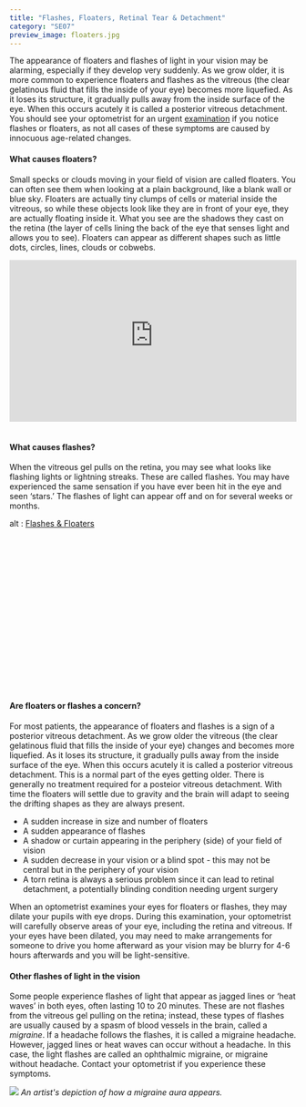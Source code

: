 ```yaml
---
title: "Flashes, Floaters, Retinal Tear & Detachment"
category: "SE07"
preview_image: floaters.jpg
---
```

<div class="employee-heading">
<p>The appearance of floaters and flashes of light in your vision may be alarming, especially if they develop very suddenly. As we grow older, it is more common to experience floaters and flashes as the vitreous (the clear gelatinous fluid that fills the inside of your eye) becomes more liquefied. As it loses its structure, it gradually pulls away from the inside surface of the eye. When this occurs acutely it is called a posterior vitreous detachment. You should see your optometrist for an urgent <a href="/what-we-do/eye-exam">examination</a> if you notice flashes or floaters, as not all cases of these symptoms are caused by innocuous age-related changes.</p>
</div> 

#### What causes floaters?

Small specks or clouds moving in your field of vision are called floaters. You can often see them when looking at a plain background, like a blank wall or blue sky. Floaters are actually tiny clumps of cells or material inside the vitreous, so while these objects look like they are in front of your eye, they are actually floating inside it. What you see are the shadows they cast on the retina (the layer of cells lining the back of the eye that senses light and allows you to see). Floaters can appear as different shapes such as little dots, circles, lines, clouds or cobwebs.

<div class="myWrapper" style="position: relative; padding-bottom: 56.25%; height: 0;"><iframe frameborder="0" type="text/html" src="https://2689-2347.captiv8online.com/animations/embed/one/floaters-what?player_width=100%&player_height=100%&site_company_language=34&autostart=false" width="100%" height="100%" style="position:absolute;top:0;left:0;width:100%;height:100%;"></iframe></div>

<br>

#### What causes flashes?

When the vitreous gel pulls on the retina, you may see what looks like flashing lights or lightning streaks. These are called flashes. You may have experienced the same sensation if you have ever been hit in the eye and seen ‘stars.’ The flashes of light can appear off and on for several weeks or months. 

<div class="myWrapper" style="position: relative; padding-bottom: 56.25%; height: 0;"><!--\[if IE]><iframe frameborder="0" type="text/html" src="https://2689-2347.captiv8online.com/animations/embed/one/l-lo-t?player_width=100%&player_height=100%&site_company_language=34&autostart=false" width="100%" height="100%" style="position:absolute;top:0;left:0;width:100%;height:100%;"></iframe><!\[endif]--><!--\[if !IE]> <--><object data="https://2689-2347.captiv8online.com/animations/embed/one/l-lo-t?player_width=100%&player_height=100%&site_company_language=34&autostart=false" type="text/html" width="100%" height="100%" style="position:absolute;top:0;left:0;width:100%;height:100%;">  alt : <a href="https://2689-2347.captiv8online.com/animations/embed/one/l-lo-t?player_width=100%&player_height=100%&site_company_language=34&autostart=false">Flashes & Floaters</a></object><!--> <!\[endif]--></div>

<br>

#### Are floaters or flashes a concern?

For most patients, the appearance of floaters and flashes is a sign of a posterior vitreous detachment. As we grow older the vitreous (the clear gelatinous fluid that fills the inside of your eye) changes and becomes more liquefied. As it loses its structure, it gradually pulls away from the inside surface of the eye. When this occurs acutely it is called a posterior vitreous detachment. This is a normal part of the eyes getting older. There is generally no treatment required for a posteior vitreous detachment. With time the floaters will settle due to gravity and the brain will adapt to seeing the drifting shapes as they are always present. 

* A sudden increase in size and number of floaters
* A sudden appearance of flashes
* A shadow or curtain appearing in the periphery (side) of your field of vision
* A sudden decrease in your vision or a blind spot - this may not be central but in the periphery of your vision
* A torn retina is always a serious problem since it can lead to retinal detachment, a potentially blinding condition needing urgent surgery

When an optometrist examines your eyes for floaters or flashes, they may dilate your pupils with eye drops. During this examination, your optometrist will carefully observe areas of your eye, including the retina and vitreous. If your eyes have been dilated, you may need to make arrangements for someone to drive you home afterward as your vision may be blurry for 4-6 hours afterwards and you will be light-sensitive.

#### Other flashes of light in the vision

Some people experience flashes of light that appear as jagged lines or ‘heat waves’ in both eyes, often lasting 10 to 20 minutes. These are not flashes from the vitreous gel pulling on the retina; instead, these types of flashes are usually caused by a spasm of blood vessels in the brain, called a <i>migraine</i>. If a headache follows the flashes, it is called a migraine headache. However, jagged lines or heat waves can occur without a headache. In this case, the light flashes are called an ophthalmic migraine, or migraine without headache. Contact your optometrist if you experience these symptoms.

![](/uploads/migraine_aura.jpg)
_An artist's depiction of how a migraine aura appears._
